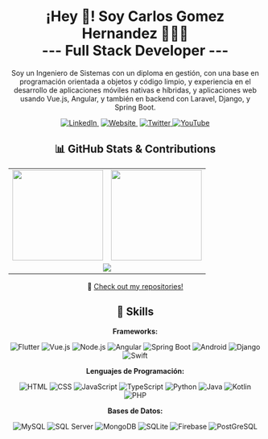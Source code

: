 <p align="center" width="300">
   <h1 align="center">¡Hey 👋! Soy Carlos Gomez Hernandez 👨🏻‍💻<br/><strong>--- Full Stack Developer ---</strong></h1>
</p>

<p align="center">
    Soy un Ingeniero de Sistemas con un diploma en gestión, con una base en programación orientada a objetos y código limpio, y experiencia en el desarrollo de aplicaciones móviles nativas e híbridas, y aplicaciones web usando Vue.js, Angular, y también en backend con Laravel, Django, y Spring Boot.
</p>

<p align="center">
   <a href="https://www.linkedin.com/in/carlos-iván-gómez-hernández-18296b156" target="blank" style='margin-right:4px'>
       <img src="https://img.shields.io/badge/LinkedIn-0077B5?style=for-the-badge&logo=linkedin&logoColor=white" alt="LinkedIn" />
   </a>
   <a href="https://carlosgomezh.com" target="blank" style='margin-right:4px'>
       <img src="https://img.shields.io/badge/Website-4285F4?style=for-the-badge&logo=googlechrome&logoColor=white" alt="Website" />
   </a>
   <a href="https://twitter.com/codewhiskers25" target="blank">
       <img src="https://img.shields.io/badge/Twitter-1DA1F2?style=for-the-badge&logo=twitter&logoColor=white" alt="Twitter" />
   </a>
   <a href="https://www.youtube.com/@CodeWhiskers" target="blank">
       <img src="https://img.shields.io/badge/YouTube-FF0000?style=for-the-badge&logo=youtube&logoColor=white" alt="YouTube" />
   </a>
</p>

<div align="center">
    <h2>📊 GitHub Stats & Contributions</h2>
    <table>
        <tr>
            <td>
                <img height="180em" src="https://github-readme-stats.vercel.app/api?username=goher22&show_icons=true&theme=tokyonight&hide_border=true"/>
            </td>
            <td>
                <img height="180em" src="https://github-readme-stats.vercel.app/api/top-langs/?username=goher22&layout=compact&langs_count=6&theme=tokyonight&hide_border=true"/>
            </td>
        </tr>
        <tr>
            <td colspan="2" align="center">
                <img src="https://github-readme-streak-stats.herokuapp.com/?user=goher22&theme=tokyonight&hide_border=true"/>
            </td>
        </tr>
    </table>
    <p>🌟 <a href="https://github.com/goher22?tab=repositories">Check out my repositories!</a></p>
</div>

<h2 align="center">🚀 Skills</h2>
<p align="center"><strong>Frameworks:</strong></p>
<p align="center">
    <img src="https://img.shields.io/badge/Flutter-02569B?style=for-the-badge&logo=flutter&logoColor=white" alt="Flutter" />
    <img src="https://img.shields.io/badge/Vue.js-4FC08D?style=for-the-badge&logo=vuedotjs&logoColor=white" alt="Vue.js" />
    <img src="https://img.shields.io/badge/Node.js-339933?style=for-the-badge&logo=nodedotjs&logoColor=white" alt="Node.js" />
    <img src="https://img.shields.io/badge/Angular-DD0031?style=for-the-badge&logo=angular&logoColor=white" alt="Angular" />
    <img src="https://img.shields.io/badge/Spring%20Boot-6DB33F?style=for-the-badge&logo=spring%20boot&logoColor=white" alt="Spring Boot" />
    <img src="https://img.shields.io/badge/Android-3DDC84?style=for-the-badge&logo=android&logoColor=white" alt="Android" />
    <img src="https://img.shields.io/badge/Django-092E20?style=for-the-badge&logo=django&logoColor=white" alt="Django" />
    <img src="https://img.shields.io/badge/Swift-F05138?style=for-the-badge&logo=swift&logoColor=white" alt="Swift" />
</p>

<p align="center"><strong>Lenguajes de Programación:</strong></p>
<p align="center">
    <img src="https://img.shields.io/badge/HTML-E34F26?style=for-the-badge&logo=html5&logoColor=white" alt="HTML" />
    <img src="https://img.shields.io/badge/CSS-1572B6?style=for-the-badge&logo=css3&logoColor=white" alt="CSS" />
    <img src="https://img.shields.io/badge/JavaScript-%23323330.svg?style=for-the-badge&logo=javascript&logoColor=%23F7DF1E" alt="JavaScript" />
    <img src="https://img.shields.io/badge/TypeScript-blue?style=for-the-badge&logo=typescript&logoColor=white" alt="TypeScript" />
    <img src="https://img.shields.io/badge/Python-3776AB?style=for-the-badge&logo=python&logoColor=white" alt="Python" />
    <img src="https://img.shields.io/badge/Java-%23ED8B00.svg?style=for-the-badge&logo=openjdk&logoColor=white" alt="Java" />
    <img src="https://img.shields.io/badge/Kotlin-7F52FF?style=for-the-badge&logo=kotlin&logoColor=white" alt="Kotlin" />
    <img src="https://img.shields.io/badge/PHP-777BB4?style=for-the-badge&logo=php&logoColor=white" alt="PHP" />
</p>

<p align="center"><strong>Bases de Datos:</strong></p>
<p align="center">
    <img src="https://img.shields.io/badge/MySQL-4479A1?style=for-the-badge&logo=mysql&logoColor=white" alt="MySQL" />
    <img src="https://img.shields.io/badge/SQL%20Server-CC2927?style=for-the-badge&logo=microsoftsqlserver&logoColor=white" alt="SQL Server" />
    <img src="https://img.shields.io/badge/MongoDB-47A248?style=for-the-badge&logo=mongodb&logoColor=white" alt="MongoDB" />
    <img src="https://img.shields.io/badge/SQLite-003B57?style=for-the-badge&logo=sqlite&logoColor=white" alt="SQLite" />
    <img src="https://img.shields.io/badge/Firebase-233223?style=for-the-badge&logo=firebase" alt="Firebase" />
    <img src="https://img.shields.io/badge/PostGreSQL-4169E1?style=for-the-badge&logo=postgresql&logoColor=white" alt="PostGreSQL" />
</p>
